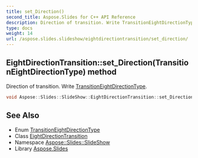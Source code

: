 ```yaml
---
title: set_Direction()
second_title: Aspose.Slides for C++ API Reference
description: Direction of transition. Write TransitionEightDirectionType.
type: docs
weight: 14
url: /aspose.slides.slideshow/eightdirectiontransition/set_direction/
---
```

## EightDirectionTransition::set_Direction(TransitionEightDirectionType) method


Direction of transition. Write [TransitionEightDirectionType](../../transitioneightdirectiontype/).

```cpp
void Aspose::Slides::SlideShow::EightDirectionTransition::set_Direction(TransitionEightDirectionType value) override
```

## See Also

* Enum [TransitionEightDirectionType](../../transitioneightdirectiontype/)
* Class [EightDirectionTransition](../)
* Namespace [Aspose::Slides::SlideShow](../../)
* Library [Aspose.Slides](../../../)